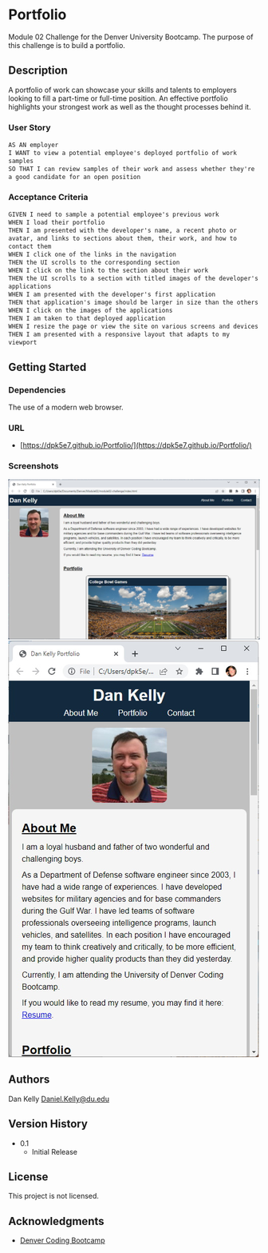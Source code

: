 # Portfolio

Module 02 Challenge for the Denver University Bootcamp.  The purpose of this challenge is to build a portfolio.

## Description

A portfolio of work can showcase your skills and talents to employers looking to fill a part-time or full-time position. An effective portfolio highlights your strongest work as well as the thought processes behind it.

### User Story

```
AS AN employer
I WANT to view a potential employee's deployed portfolio of work samples
SO THAT I can review samples of their work and assess whether they're a good candidate for an open position
```

### Acceptance Criteria

```
GIVEN I need to sample a potential employee's previous work
WHEN I load their portfolio
THEN I am presented with the developer's name, a recent photo or avatar, and links to sections about them, their work, and how to contact them
WHEN I click one of the links in the navigation
THEN the UI scrolls to the corresponding section
WHEN I click on the link to the section about their work
THEN the UI scrolls to a section with titled images of the developer's applications
WHEN I am presented with the developer's first application
THEN that application's image should be larger in size than the others
WHEN I click on the images of the applications
THEN I am taken to that deployed application
WHEN I resize the page or view the site on various screens and devices
THEN I am presented with a responsive layout that adapts to my viewport
```

## Getting Started

### Dependencies

The use of a modern web browser.

### URL

- [https://dpk5e7.github.io/Portfolio/](https://dpk5e7.github.io/Portfolio/)

### Screenshots

![Screenshot 1](./assets/Screenshots/screenshot1.jpg)
![Screenshot 2](./assets/Screenshots/screenshot2.jpg)

## Authors

Dan Kelly
Daniel.Kelly@du.edu

## Version History

- 0.1
  - Initial Release

## License

This project is not licensed.

## Acknowledgments

- [Denver Coding Bootcamp](https://bootcamp.du.edu/)

